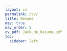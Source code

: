```yaml
---
layout: cv
permalink: /cv/
title: Resume
nav: true
nav_order: 5
cv_pdf: Jack_He_Resume.pdf
toc:
  sidebar: left
---
```


